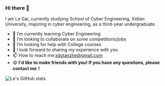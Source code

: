 ### Hi there 👋

I am Le Gai, currently studying School of Cyber Engineering, Xidian University, majoring in cyber engineering, as a third-year undergraduate.

- 🌱 I’m currently learning Cyber Engineering
- 👯 I’m looking to collaborate on some competitions/jobs
- 🤔 I’m looking for help with College courses
- 💬 I look forward to sharing my experience with you
- 📫 How to reach me:xdutanzhe@gmail.com
- 😄 **I'd like to make friends with you! If you have any questions, please contact me！**

![Le's GitHub stats](https://github-readme-stats.vercel.app/api?username=XDUgaile)


